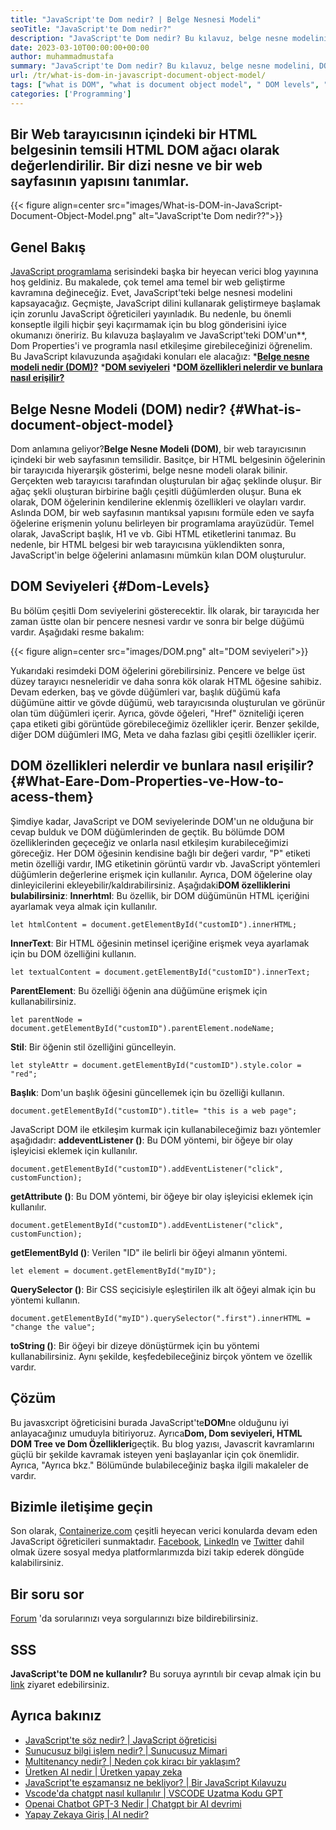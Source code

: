 ```yaml
---
title: "JavaScript'te Dom nedir? | Belge Nesnesi Modeli" 
seoTitle: "JavaScript'te Dom nedir?" 
description: "JavaScript'te Dom nedir? Bu kılavuz, belge nesne modelini, DOM'un özelliklerini, DOM seviyelerini ve DOM öğelerine nasıl erişileceğini gösterecektir." 
date: 2023-03-10T00:00:00+00:00
author: muhammadmustafa
summary: "JavaScript'te Dom nedir? Bu kılavuz, belge nesne modelini, DOM'un özelliklerini, DOM seviyelerini ve DOM öğelerine nasıl erişileceğini gösterecektir." 
url: /tr/what-is-dom-in-javascript-document-object-model/
tags: ["what is DOM", "what is document object model", " DOM levels", "HTML DOM tree", "DOM properties"]
categories: ['Programming']
---
```


## Bir Web tarayıcısının içindeki bir HTML belgesinin temsili HTML DOM ağacı olarak değerlendirilir. Bir dizi nesne ve bir web sayfasının yapısını tanımlar.

{{< figure align=center src="images/What-is-DOM-in-JavaScript-Document-Object-Model.png" alt="JavaScript'te Dom nedir??">}}


## Genel Bakış
[JavaScript programlama][1] serisindeki başka bir heyecan verici blog yayınına hoş geldiniz. Bu makalede, çok temel ama temel bir web geliştirme kavramına değineceğiz. Evet, JavaScript'teki belge nesnesi modelini kapsayacağız. Geçmişte, JavaScript dilini kullanarak geliştirmeye başlamak için zorunlu JavaScript öğreticileri yayınladık. Bu nedenle, bu önemli konseptle ilgili hiçbir şeyi kaçırmamak için bu blog gönderisini iyice okumanızı öneririz. Bu kılavuza başlayalım ve JavaScript'teki DOM'un**, Dom Properties'i ve programla nasıl etkileşime girebileceğinizi öğrenelim.
Bu JavaScript kılavuzunda aşağıdaki konuları ele alacağız:
***[Belge nesne modeli nedir (DOM)?][2]**
***[DOM seviyeleri][3]**
***[DOM özellikleri nelerdir ve bunlara nasıl erişilir?][4]**

## Belge Nesne Modeli (DOM) nedir? {#What-is-document-object-model}
Dom anlamına geliyor?**Belge Nesne Modeli (DOM)**, bir web tarayıcısının içindeki bir web sayfasının temsilidir. Basitçe, bir HTML belgesinin öğelerinin bir tarayıcıda hiyerarşik gösterimi, belge nesne modeli olarak bilinir. Gerçekten web tarayıcısı tarafından oluşturulan bir ağaç şeklinde oluşur. Bir ağaç şekli oluşturan birbirine bağlı çeşitli düğümlerden oluşur. Buna ek olarak, DOM öğelerinin kendilerine eklenmiş özellikleri ve olayları vardır.
Aslında DOM, bir web sayfasının mantıksal yapısını formüle eden ve sayfa öğelerine erişmenin yolunu belirleyen bir programlama arayüzüdür. Temel olarak, JavaScript başlık, H1 ve vb. Gibi HTML etiketlerini tanımaz. Bu nedenle, bir HTML belgesi bir web tarayıcısına yüklendikten sonra, JavaScript'in belge öğelerini anlamasını mümkün kılan DOM oluşturulur.

## DOM Seviyeleri {#Dom-Levels}
Bu bölüm çeşitli Dom seviyelerini gösterecektir. İlk olarak, bir tarayıcıda her zaman üstte olan bir pencere nesnesi vardır ve sonra bir belge düğümü vardır. Aşağıdaki resme bakalım:

{{< figure align=center src="images/DOM.png" alt="DOM seviyeleri">}}

Yukarıdaki resimdeki DOM öğelerini görebilirsiniz. Pencere ve belge üst düzey tarayıcı nesneleridir ve daha sonra kök olarak HTML öğesine sahibiz. Devam ederken, baş ve gövde düğümleri var, başlık düğümü kafa düğümüne aittir ve gövde düğümü, web tarayıcısında oluşturulan ve görünür olan tüm düğümleri içerir. Ayrıca, gövde öğeleri, "Href" özniteliği içeren çapa etiketi gibi görüntüde görebileceğimiz özellikler içerir. Benzer şekilde, diğer DOM düğümleri IMG, Meta ve daha fazlası gibi çeşitli özellikler içerir.

## DOM özellikleri nelerdir ve bunlara nasıl erişilir? {#What-Eare-Dom-Properties-ve-How-to-acess-them}
Şimdiye kadar, JavaScript ve DOM seviyelerinde DOM'un ne olduğuna bir cevap bulduk ve DOM düğümlerinden de geçtik. Bu bölümde DOM özelliklerinden geçeceğiz ve onlarla nasıl etkileşim kurabileceğimizi göreceğiz. Her DOM öğesinin kendisine bağlı bir değeri vardır, "P" etiketi metin özelliği vardır, IMG etiketinin görüntü vardır vb. JavaScript yöntemleri düğümlerin değerlerine erişmek için kullanılır. Ayrıca, DOM öğelerine olay dinleyicilerini ekleyebilir/kaldırabilirsiniz.
Aşağıdaki**DOM özelliklerini bulabilirsiniz**:
**Innerhtml**: Bu özellik, bir DOM düğümünün HTML içeriğini ayarlamak veya almak için kullanılır.
```
let htmlContent = document.getElementById("customID").innerHTML;
```
**InnerText**: Bir HTML öğesinin metinsel içeriğine erişmek veya ayarlamak için bu DOM özelliğini kullanın.
```
let textualContent = document.getElementById("customID").innerText;
```
**ParentElement**: Bu özelliği öğenin ana düğümüne erişmek için kullanabilirsiniz.
```
let parentNode = document.getElementById("customID").parentElement.nodeName;
```
**Stil**: Bir öğenin stil özelliğini güncelleyin.
```
let styleAttr = document.getElementById("customID").style.color = "red";
```
**Başlık**: Dom'un başlık öğesini güncellemek için bu özelliği kullanın.
```
document.getElementById("customID").title= "this is a web page";
```
 JavaScript DOM ile etkileşim kurmak için kullanabileceğimiz bazı yöntemler aşağıdadır:
**addeventListener ()**: Bu DOM yöntemi, bir öğeye bir olay işleyicisi eklemek için kullanılır.
```
document.getElementById("customID").addEventListener("click", customFunction);
```
**getAttribute ()**: Bu DOM yöntemi, bir öğeye bir olay işleyicisi eklemek için kullanılır.
```
document.getElementById("customID").addEventListener("click", customFunction);
```
**getElementById ()**: Verilen "ID" ile belirli bir öğeyi almanın yöntemi.
```
let element = document.getElementById("myID");
```
**QuerySelector ()**: Bir CSS seçicisiyle eşleştirilen ilk alt öğeyi almak için bu yöntemi kullanın.
```
document.getElementById("myID").querySelector(".first").innerHTML = "change the value";
```
**toString ()**: Bir öğeyi bir dizeye dönüştürmek için bu yöntemi kullanabilirsiniz.
Aynı şekilde, keşfedebileceğiniz birçok yöntem ve özellik vardır.

## Çözüm
Bu javasxcript öğreticisini burada JavaScript'te**DOM**ne olduğunu iyi anlayacağınız umuduyla bitiriyoruz. Ayrıca**Dom, Dom seviyeleri, HTML DOM Tree ve Dom Özellikleri**geçtik. Bu blog yazısı, Javascrit kavramlarını güçlü bir şekilde kavramak isteyen yeni başlayanlar için çok önemlidir. Ayrıca, "Ayrıca bkz." Bölümünde bulabileceğiniz başka ilgili makaleler de vardır.

## Bizimle iletişime geçin
Son olarak, [Containerize.com][5] çeşitli heyecan verici konularda devam eden JavaScript öğreticileri sunmaktadır. [Facebook][6], [LinkedIn][7] ve [Twitter][8] dahil olmak üzere sosyal medya platformlarımızda bizi takip ederek döngüde kalabilirsiniz.

## Bir soru sor
[Forum][9] 'da sorularınızı veya sorgularınızı bize bildirebilirsiniz.

## SSS
**JavaScript'te DOM ne kullanılır?**
Bu soruya ayrıntılı bir cevap almak için bu [link][2] ziyaret edebilirsiniz.

## Ayrıca bakınız
  * [JavaScript'te söz nedir? | JavaScript öğreticisi][10]
  * [Sunucusuz bilgi işlem nedir? | Sunucusuz Mimari][11]
  * [Multitenancy nedir? | Neden çok kiracı bir yaklaşım?][12]
  * [Üretken AI nedir | Üretken yapay zeka][13]
  * [JavaScript'te eşzamansız ne bekliyor? | Bir JavaScript Kılavuzu][14]
  * [Vscode'da chatgpt nasıl kullanılır | VSCODE Uzatma Kodu GPT][15]
  * [Openai Chatbot GPT-3 Nedir | Chatgpt bir AI devrimi][16]
  * [Yapay Zekaya Giriş | AI nedir?][17]

  
[1]: https://blog.containerize.com/categories/programming/
[2]: #What-is-Document-Object-Model
[3]: #DOM-levels
[4]: #What-are-DOM-properties-and-how-to-access-them
[5]: https://www.containerize.com/
[6]: https://web.facebook.com/containerize
[7]: https://www.linkedin.com/company/containerize/
[8]: https://twitter.com/containerize_co
[9]: https://forum.containerize.com/
[10]: https://blog.containerize.com/what-is-promise-in-javascript-javascript-tutorial/
[11]: https://blog.containerize.com/programming/what-is-serverless-computing-serverless-architecture/
[12]: https://blog.containerize.com/programming/what-is-multitenancy-why-a-multi-tenant-approach-2/
[13]: https://blog.containerize.com/artificial-intelligence/what-is-generative-ai-generative-artificial-intelligence/
[14]: https://blog.containerize.com/what-is-async-await-in-javascript-a-javascript-guide/
[15]: https://blog.containerize.com/artificial-intelligence/how-to-use-chatgpt-in-vscode-the-vscode-extension-codegpt/
[16]: https://blog.containerize.com/artificial-intelligence/what-is-openai-chatbot-gpt-3-chatgpt-an-ai-revolution/
[17]: https://blog.containerize.com/artificial-intelligence/an-introduction-to-artificial-intelligence-what-is-ai/
